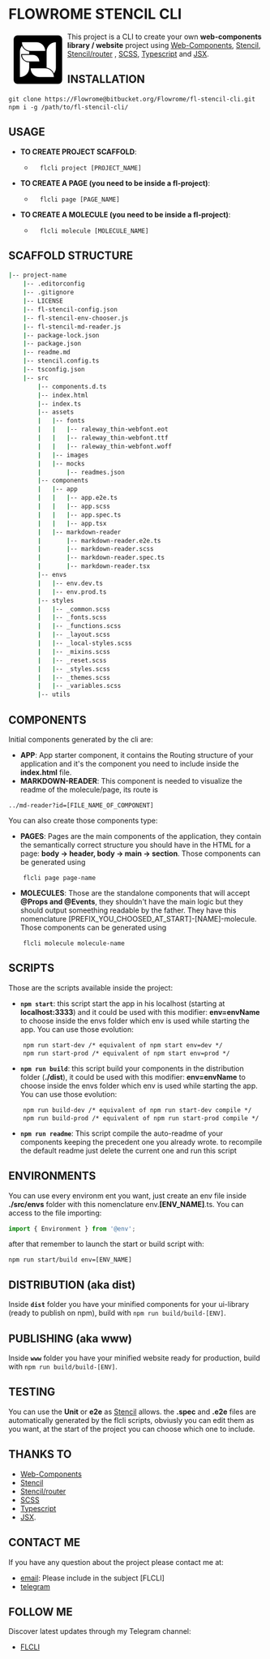 # FLOWROME STENCIL CLI 

<a href="https://github.com/Flowrome"><img src="./images/logo-bw-little.png" align="left" hspace="10" vspace="6"></a> This project is a CLI to create your own **web-components library / website** project using [Web-Components](https://www.webcomponents.org/), [Stencil](https://stenciljs.com/), [Stencil/router](https://github.com/ionic-team/stencil-router) , [SCSS](https://sass-lang.com/), [Typescript](https://www.typescriptlang.org/) and [JSX](https://it.reactjs.org/docs/introducing-jsx.html).



## INSTALLATION
```
git clone https://Flowrome@bitbucket.org/Flowrome/fl-stencil-cli.git
npm i -g /path/to/fl-stencil-cli/
```

## USAGE
* **TO CREATE PROJECT SCAFFOLD**:
    - ```
        flcli project [PROJECT_NAME]
        ```
* **TO CREATE A PAGE (you need to be inside a fl-project)**:
    - ```
        flcli page [PAGE_NAME]
        ```
* **TO CREATE A MOLECULE (you need to be inside a fl-project)**:
    - ```
        flcli molecule [MOLECULE_NAME]
        ```

## SCAFFOLD STRUCTURE
```bash
|-- project-name
    |-- .editorconfig
    |-- .gitignore
    |-- LICENSE
    |-- fl-stencil-config.json
    |-- fl-stencil-env-chooser.js
    |-- fl-stencil-md-reader.js
    |-- package-lock.json
    |-- package.json
    |-- readme.md
    |-- stencil.config.ts
    |-- tsconfig.json
    |-- src
        |-- components.d.ts
        |-- index.html
        |-- index.ts
        |-- assets
        |   |-- fonts
        |   |   |-- raleway_thin-webfont.eot
        |   |   |-- raleway_thin-webfont.ttf
        |   |   |-- raleway_thin-webfont.woff
        |   |-- images
        |   |-- mocks
        |       |-- readmes.json
        |-- components
        |   |-- app
        |   |   |-- app.e2e.ts
        |   |   |-- app.scss
        |   |   |-- app.spec.ts
        |   |   |-- app.tsx
        |   |-- markdown-reader
        |       |-- markdown-reader.e2e.ts
        |       |-- markdown-reader.scss
        |       |-- markdown-reader.spec.ts
        |       |-- markdown-reader.tsx
        |-- envs
        |   |-- env.dev.ts
        |   |-- env.prod.ts
        |-- styles
        |   |-- _common.scss
        |   |-- _fonts.scss
        |   |-- _functions.scss
        |   |-- _layout.scss
        |   |-- _local-styles.scss
        |   |-- _mixins.scss
        |   |-- _reset.scss
        |   |-- _styles.scss
        |   |-- _themes.scss
        |   |-- _variables.scss
        |-- utils
```

## COMPONENTS
Initial components generated by the cli are:
* **APP**: App starter component, it contains the Routing structure of your application and it's the component you need to include inside the **index.html** file.
* **MARKDOWN-READER**: This component is needed to visualize the readme of the molecule/page, its route is 
```
../md-reader?id=[FILE_NAME_OF_COMPONENT]
```
You can also create those components type:
* **PAGES**: Pages are the main components of the application, they contain the semantically correct structure you should have in the HTML for a page: **body -> header, body -> main -> section**. Those components can be generated using
```node
    flcli page page-name
```
* **MOLECULES**: Those are the standalone components that will accept **@Props and @Events**, they shouldn't have the main logic but they should output someething readable by the father. They have this nomenclature [PREFIX_YOU_CHOOSED_AT_START]-[NAME]-molecule. Those components can be generated using
```node
    flcli molecule molecule-name
```

## SCRIPTS
Those are the scripts available inside the project:
* **``` npm start ```**: this script start the app in his localhost (starting at **localhost:3333**) and it could be used with this modifier: **env=envName** to choose inside the envs folder which env is used while starting the app.
You can use those evolution: 
```node 
    npm run start-dev /* equivalent of npm start env=dev */
    npm run start-prod /* equivalent of npm start env=prod */
```
* **``` npm run build ```**: this script build your components in the distribution folder (**./dist**), it could be used with this modifier: **env=envName** to choose inside the envs folder which env is used while starting the app.
You can use those evolution: 
```node 
    npm run build-dev /* equivalent of npm run start-dev compile */
    npm run build-prod /* equivalent of npm run start-prod compile */
```
* **``` npm run readme ```**: This script compile the auto-readme of your components keeping the precedent one you already wrote. to recompile the default readme just delete the current one and run this script

## ENVIRONMENTS
You can use every environm ent you want, just create an env file inside **./src/envs** folder with this nomenclature env.**[ENV_NAME]**.ts. You can access to the file importing:
``` js
import { Environment } from '@env';
```
after that remember to launch the start or build script with:
```node 
npm run start/build env=[ENV_NAME]
```

## DISTRIBUTION (aka dist)
Inside **```dist```** folder you have your minified components for your ui-library (ready to publish on npm), build with ```npm run build/build-[ENV]```.

## PUBLISHING (aka www)
Inside **```www```** folder you have your minified website ready for production, build with ```npm run build/build-[ENV]```.

## TESTING 
You can use the **Unit** or **e2e** as [Stencil](https://stenciljs.com/docs/testing-overview) allows. the **.spec** and **.e2e** files are automatically generated by the flcli scripts, obviusly you can edit them as you want, at the start of the project you can choose which one to include.

## THANKS TO
* [Web-Components](https://www.webcomponents.org/)
* [Stencil](https://stenciljs.com/)
* [Stencil/router](https://github.com/ionic-team/stencil-router)
* [SCSS](https://sass-lang.com/)
* [Typescript](https://www.typescriptlang.org/)
* [JSX](https://it.reactjs.org/docs/introducing-jsx.html).


## CONTACT ME
If you have any question about the project please contact me at:
* [email](mailto:romeonupieri@gmail.com): Please include in the subject [FLCLI]
* [telegram](https://t.me/Flowrome)


## FOLLOW ME
Discover latest updates through my Telegram channel:
* [FLCLI](https://t.me/flstencilcli)
